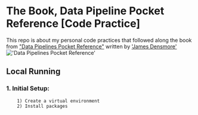 # The Book, Data Pipeline Pocket Reference [Code Practice]
This repo is about my personal code practices that followed along the book from ["Data Pipelines Pocket Reference"](https://www.oreilly.com/library/view/data-pipelines-pocket/9781492087823/) written by ['James Densmore'](https://www.linkedin.com/in/jamesdensmore/)
!['Data Pipelines Pocket Reference'](https://learning.oreilly.com/library/cover/9781492087823/250w/)

## Local Running
### 1. Initial Setup:
        1) Create a virtual environment
        2) Install packages
        
